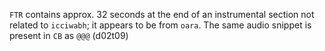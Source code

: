 `FTR` contains approx. 32 seconds at the end of an instrumental section not related to `icciwabh`; it appears to be from `oara`. The same audio snippet is present in `CB` as `@@@` (d02t09)
